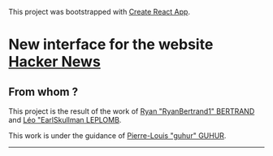 This project was bootstrapped with [Create React App](https://github.com/facebook/create-react-app).

# New interface for the website [Hacker News](https://news.ycombinator.com/news)

## From whom ?

This project is the result of the work of 
[Ryan "RyanBertrand1" BERTRAND](https://github.com/RyanBertrand1) 
and [Léo "EarlSkullman LEPLOMB](https://github.com/EarlSkullman).

This work is under the guidance of  [Pierre-Louis "guhur" GUHUR](https://github.com/guhur).

---